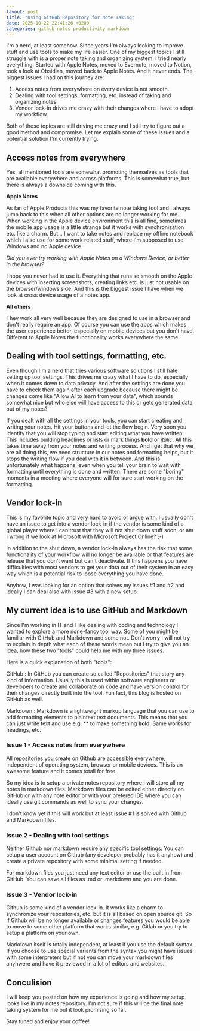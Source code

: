 ```yaml
---
layout: post
title: "Using GitHub Repository for Note Taking"
date: 2025-10-22 22:41:26 +0200
categories: github notes productivity markdown
---
```


I'm a nerd, at least somehow. Since years I'm always looking to improve stuff and use tools to make my life easier. One of my biggest topics I still struggle with is a proper note taking and organizing system. I tried nearly everything. Started with Apple Notes, moved to Evernote, moved to Notion, took a look at Obsidian, moved back to Apple Notes. And it never ends. The biggest issues I had on this journey are:

1. Access notes from everywhere on every device is not smooth.
2. Dealing with tool settings, formatting, etc. instead of taking and organizing notes.
3. Vendor lock-in drives me crazy with their changes where I have to adopt my workflow.

Both of these topics are still driving me crazy and I still try to figure out a good method and compromise. Let me explain some of these issues and a potential solution I'm currently trying.

## Access notes from everywhere

Yes, all mentioned tools are somewhat promoting themselves as tools that are available everywhere and across platforms. This is somewhat true, but there is always a downside coming with this.

**Apple Notes**

As fan of Apple Products this was my favorite note taking tool and I always jump back to this when all other options are no longer working for me. When working in the Apple device environment this is all fine, sometimes the mobile app usage is a little strange but it works with synchronization etc. like a charm. But... I want to take notes and replace my offline notebook which I also use for some work related stuff, where I'm supposed to use Windows and no Apple device.

_Did you ever try working with Apple Notes on a Windows Device, or better in the browser?_

I hope you never had to use it. Everything that runs so smooth on the Apple devices with inserting screenshots, creating links etc. is just not usable on the browser/windows side. And this is the biggest issue I have when we look at cross device usage of a notes app.

**All others**

They work all very well because they are designed to use in a browser and don't really require an app. Of course you can use the apps which makes the user experience better, especially on mobile devices but you don't have. Different to Apple Notes the functionality works everywhere the same.

## Dealing with tool settings, formatting, etc.

Even though I'm a nerd that tries various software solutions I still hate setting up tool settings. This drives me crazy what I have to do, especially when it comes down to data privacy. And after the settings are done you have to check them again after each upgrade because there might be changes come like "Allow AI to learn from your data", which sounds somewhat nice but who else will have access to this or gets generated data out of my notes?

If you dealt with all the settings in your tools, you can start creating and writing your notes. Hit your buttons and let the flow begin. Very soon you identify that you will stop typing and start editing what you have written. This includes building headlines or lists or mark things **bold** or _italic_. All this takes time away from your notes and writing process. And I get that why we are all doing this, we need structure in our notes and formatting helps, but it stops the writing flow if you deal with it in between. And this is unfortunately what happens, even when you tell your brain to wait with formatting until everything is done and written. There are some "boring" moments in a meeting where everyone will for sure start working on the formatting.

## Vendor lock-in

This is my favorite topic and very hard to avoid or argue with. I usually don't have an issue to get into a vendor lock-in if the vendor is some kind of a global player where I can trust that they will not shut down stuff soon, or am I wrong if we look at Microsoft with Microsoft Project Online? ;-)

In addition to the shut down, a vendor lock-in always has the risk that some functionality of your workflow will no longer be available or that features are release that you don't want but can't deactivate. If this happens you have difficulties with most vendors to get your data out of their system in an easy way which is a potential risk to loose everything you have done.

Anyhow, I was looking for an option that solves my issues #1 and #2 and ideally I can deal also with issue #3 with a new setup.

## My current idea is to use GitHub and Markdown

Since I'm working in IT and I like dealing with coding and technology I wanted to explore a more none-fancy tool way. Some of you might be familiar with GitHub and Markdown and some not. Don't worry I will not try to explain in depth what each of these words mean but I try to give you an idea, how these two "tools" could help me with my three issues.

Here is a quick explanation of both "tools":

GitHub
: In GitHub you can create so called "Repositories" that story any kind of information. Usually this is used within software engineers or developers to create and collaborate on code and have version control for their changes directly built into the tool. Fun fact, this blog is hosted on GitHub as well.

Markdown
: Markdown is a lightweight markup language that you can use to add formatting elements to plaintext text documents. This means that you can just write text and use e.g. ** to make something **bold**. Same works for headings, etc.

### Issue 1 - Access notes from everywhere

All repositories you create on Github are accessible everywhere, independent of operating system, browser or mobile devices. This is an awesome feature and it comes totall for free.

So my idea is to setup a private notes repository where I will store all my notes in markdown files. Markdown files can be edited either directly on GitHub or with any note editor or with your prefered IDE where you can ideally use git commands as well to sync your changes.

I don't know yet if this will work but at least issue #1 is solved with Github and Markdown files.

### Issue 2 - Dealing with tool settings

Neither Github nor markdown require any specific tool settings. You can setup a user account on Github (any developer probably has it anyhow) and create a private repository with some minimal setting if needed.

For markdown files you just need any text editor or use the built in from GitHub. You can save all files as .md or .markdown and you are done.

### Issue 3 - Vendor lock-in

Github is some kind of a vendor lock-in. It works like a charm to synchronize your repositories, etc. but it is all based on open source git. So if Github will be no longer available or changes features you would be able to move to some other platform that works similar, e.g. Gitlab or you try to setup a platform on your own.

Markdown itself is totally independent, at least if you use the default syntax. If you choose to use special variants from the syntax you might have issues with some interpreters but if not you can move your markdown files anyhwere and have it previewed in a lot of editors and websites.

## Conculision

I will keep you posted on how my experience is going and how my setup looks like in my notes repository. I'm not sure if this will be the final note taking system for me but it look promising so far.

Stay tuned and enjoy your coffee!